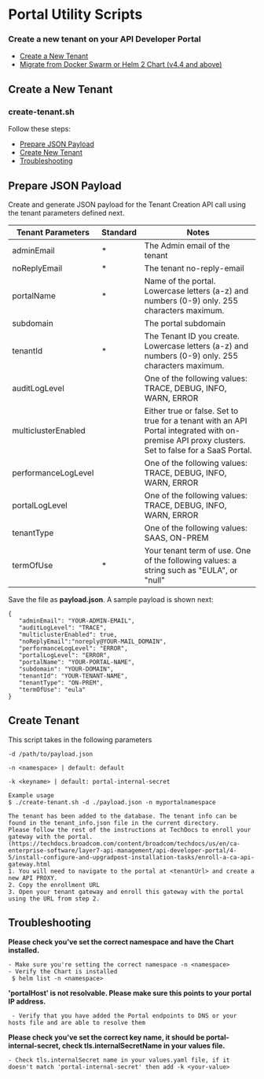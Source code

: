 # Portal Utility Scripts

### Create a new tenant on your API Developer Portal
* [Create a New Tenant ](#create-a-new-tenant)
* [Migrate from Docker Swarm or Helm 2 Chart (v4.4 and above)](portal-migration/README.md)

## Create a New Tenant
### create-tenant.sh
Follow these steps:
* [Prepare JSON Payload](#prepare-json-payload)
* [Create New Tenant](#create-tenant)
* [Troubleshooting](#troubleshooting)

## Prepare JSON Payload
Create and generate JSON payload for the Tenant Creation API call using the tenant parameters defined next. 

|Tenant Parameters|Standard|Notes|
|---|---|---|		
|adminEmail|*|The Admin email of the tenant|
|noReplyEmail|*|The tenant no-reply-email|
|portalName|*|Name of the portal. Lowercase letters (a-z) and numbers (0-9) only. 255 characters maximum.|
|subdomain| |The portal subdomain|
|tenantId|*|The Tenant ID you create. Lowercase letters (a-z) and numbers (0-9) only. 255 characters maximum.|
|auditLogLevel||One of the following values: TRACE, DEBUG, INFO, WARN, ERROR|
|multiclusterEnabled||Either true or false. Set to true for a tenant with an API Portal integrated with on-premise API proxy clusters. Set to false for a SaaS Portal.|
|performanceLogLevel||One of the following values: TRACE, DEBUG, INFO, WARN, ERROR|
|portalLogLevel||One of the following values: TRACE, DEBUG, INFO, WARN, ERROR|
|tenantType||One of the following values: SAAS, ON-PREM|
|termOfUse|*|Your tenant term of use. One of the following values: a string such as "EULA", or "null"| 

Save the file as **payload.json**. A sample payload is shown next:
```
{
   "adminEmail": "YOUR-ADMIN-EMAIL",
   "auditLogLevel": "TRACE",
   "multiclusterEnabled": true,
   "noReplyEmail":"noreply@YOUR-MAIL_DOMAIN",
   "performanceLogLevel": "ERROR",
   "portalLogLevel": "ERROR",
   "portalName": "YOUR-PORTAL-NAME",
   "subdomain": "YOUR-DOMAIN",
   "tenantId": "YOUR-TENANT-NAME",
   "tenantType": "ON-PREM",
   "termOfUse": "eula"
}
```


## Create Tenant
This script takes in the following parameters

```
-d /path/to/payload.json

-n <namespace> | default: default

-k <keyname> | default: portal-internal-secret

Example usage
$ ./create-tenant.sh -d ./payload.json -n myportalnamespace

The tenant has been added to the database. The tenant info can be found in the tenant_info.json file in the current directory.
Please follow the rest of the instructions at TechDocs to enroll your gateway with the portal.
(https://techdocs.broadcom.com/content/broadcom/techdocs/us/en/ca-enterprise-software/layer7-api-management/api-developer-portal/4-5/install-configure-and-upgradpost-installation-tasks/enroll-a-ca-api-gateway.html
1. You will need to navigate to the portal at <tenantUrl> and create a new API PROXY. 
2. Copy the enrollment URL
3. Open your tenant gateway and enroll this gateway with the portal using the URL from step 2.

```
## Troubleshooting

**Please check you've set the correct namespace and have the Chart installed.**
```
- Make sure you're setting the correct namespace -n <namespace>
- Verify the Chart is installed
 $ helm list -n <namespace>
```
 **'portalHost' is not resolvable. Please make sure this points to your portal IP address.**
```
 - Verify that you have added the Portal endpoints to DNS or your hosts file and are able to resolve them
```
 **Please check you've set the correct key name, it should be portal-internal-secret, check tls.internalSecretName in your values file.**
 ```
 - Check tls.internalSecret name in your values.yaml file, if it doesn't match 'portal-internal-secret' then add -k <your-value>
```
